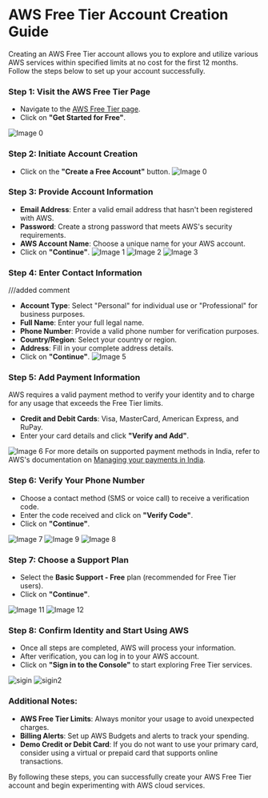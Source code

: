 # **AWS Free Tier Account Creation Guide**

Creating an AWS Free Tier account allows you to explore and utilize various AWS services within specified limits at no cost for the first 12 months. Follow the steps below to set up your account successfully.

### **Step 1: Visit the AWS Free Tier Page**

- Navigate to the [AWS Free Tier page](https://aws.amazon.com/free/).
- Click on **"Get Started for Free"**.

![Image 0](images/image0.png)

### **Step 2: Initiate Account Creation**

- Click on the **"Create a Free Account"** button.
  ![Image 0](images/image0.png)

### **Step 3: Provide Account Information**

- **Email Address**: Enter a valid email address that hasn't been registered with AWS.
- **Password**: Create a strong password that meets AWS's security requirements.
- **AWS Account Name**: Choose a unique name for your AWS account.
- Click on **"Continue"**.
  ![Image 1](images/image1.png)
  ![Image 2](images/image2.png)
  ![Image 3](images/image3.png)

### **Step 4: Enter Contact Information**

///added comment

- **Account Type**: Select "Personal" for individual use or "Professional" for business purposes.
- **Full Name**: Enter your full legal name.
- **Phone Number**: Provide a valid phone number for verification purposes.
- **Country/Region**: Select your country or region.
- **Address**: Fill in your complete address details.
- Click on **"Continue"**.
  ![Image 5](images/image5.png)

### **Step 5: Add Payment Information**

AWS requires a valid payment method to verify your identity and to charge for any usage that exceeds the Free Tier limits.

- **Credit and Debit Cards**: Visa, MasterCard, American Express, and RuPay.
- Enter your card details and click **"Verify and Add"**.

![Image 6](images/image6.png)
For more details on supported payment methods in India, refer to AWS's documentation on [Managing your payments in India](https://docs.aws.amazon.com/awsaccountbilling/latest/aboutv2/edit-aispl-payment-method.html).

### **Step 6: Verify Your Phone Number**

- Choose a contact method (SMS or voice call) to receive a verification code.
- Enter the code received and click on **"Verify Code"**.
- Click on **"Continue"**.

![Image 7](images/image7.png)
![Image 9](images/image9.png)
![Image 8](images/image8.png)

### **Step 7: Choose a Support Plan**

- Select the **Basic Support - Free** plan (recommended for Free Tier users).
- Click on **"Continue"**.

![Image 11](images/image11.png)
![Image 12](images/image12.png)

### **Step 8: Confirm Identity and Start Using AWS**

- Once all steps are completed, AWS will process your information.
- After verification, you can log in to your AWS account.
- Click on **"Sign in to the Console"** to start exploring Free Tier services.

![sigin](images/sigin.png)
![sigin2](images/sigin2.png)

### **Additional Notes:**

- **AWS Free Tier Limits**: Always monitor your usage to avoid unexpected charges.
- **Billing Alerts**: Set up AWS Budgets and alerts to track your spending.
- **Demo Credit or Debit Card**: If you do not want to use your primary card, consider using a virtual or prepaid card that supports online transactions.

By following these steps, you can successfully create your AWS Free Tier account and begin experimenting with AWS cloud services.
